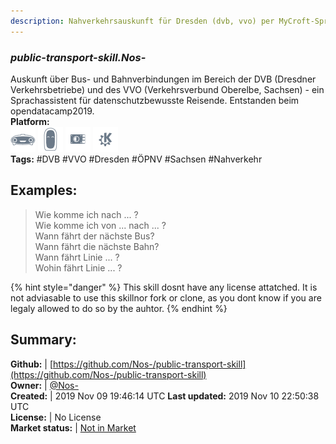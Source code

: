 ```yaml
---
description: Nahverkehrsauskunft für Dresden (dvb, vvo) per MyCroft-Sprachassistent
---
```


### _public-transport-skill.Nos-_  
Auskunft über Bus- und Bahnverbindungen im Bereich der DVB (Dresdner Verkehrsbetriebe) und des VVO (Verkehrsverbund Oberelbe, Sachsen) - ein Sprachassistent für datenschutzbewusste Reisende.
Entstanden beim opendatacamp2019.  
**Platform:**  
 ![Mark I](../.gitbook/assets/mark-1-icon.png)  ![Mark II](../.gitbook/assets/mark-2-icon.png)  ![Picroft](../.gitbook/assets/picroft-icon.png)  ![plasmoid](../.gitbook/assets/kde.png)   
**Tags:** \#DVB \#VVO \#Dresden \#ÖPNV \#Sachsen \#Nahverkehr   
## Examples:  
> Wie komme ich nach ... ?  
> Wie komme ich von ... nach ... ?  
> Wann fährt der nächste Bus?  
> Wann fährt die nächste Bahn?  
> Wann fährt Linie ... ?  
> Wohin fährt Linie ... ?  
  
{% hint style="danger" %}
This skill dosnt have any license attatched. It is not adviasable to use this skillnor fork or clone, as you dont know if you are legaly allowed to do so by the auhtor.
{% endhint %}
  
## Summary:  
**Github:** | [https://github.com/Nos-/public-transport-skill](https://github.com/Nos-/public-transport-skill)  
**Owner:** | [@Nos-](https://github.com/Nos-)  
**Created:** | 2019 Nov 09 19:46:14 UTC  **Last updated:** 2019 Nov 10 22:50:38 UTC  
**License:** | No License  
**Market status:** | [Not in Market](https://market.mycroft.ai/skill/)  
